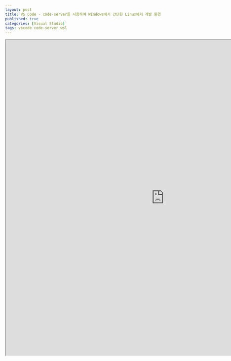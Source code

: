 ```yaml
---
layout: post
title: VS Code - code-server를 사용하여 Windows에서 간단한 Linux에서 개발 환경을 얻는 방법 
published: true
categories: [Visual Studio]
tags: vscode code-server wsl
---
```

<iframe width="1024" height="1024" src="https://docs.google.com/document/d/e/2PACX-1vRwsgsLRioIFA1NmbJ0XwJ5l7zVhfW7lB2o06VTtw4iDtp3uvSz1wPFoAqUD6JfMFci1ja6eT3HdhWq/pub?embedded=true"></iframe>  
  

